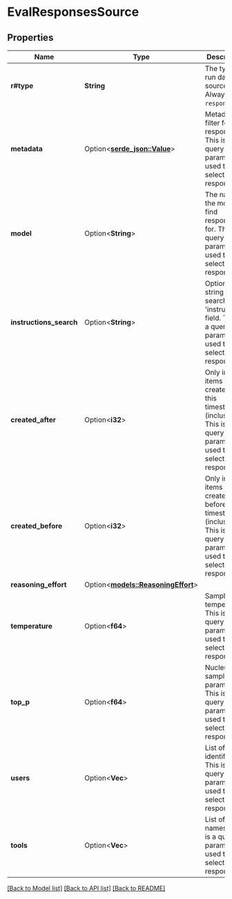# EvalResponsesSource

## Properties

Name | Type | Description | Notes
------------ | ------------- | ------------- | -------------
**r#type** | **String** | The type of run data source. Always `responses`. | 
**metadata** | Option<[**serde_json::Value**](.md)> | Metadata filter for the responses. This is a query parameter used to select responses. | [optional]
**model** | Option<**String**> | The name of the model to find responses for. This is a query parameter used to select responses. | [optional]
**instructions_search** | Option<**String**> | Optional string to search the 'instructions' field. This is a query parameter used to select responses. | [optional]
**created_after** | Option<**i32**> | Only include items created after this timestamp (inclusive). This is a query parameter used to select responses. | [optional]
**created_before** | Option<**i32**> | Only include items created before this timestamp (inclusive). This is a query parameter used to select responses. | [optional]
**reasoning_effort** | Option<[**models::ReasoningEffort**](ReasoningEffort.md)> |  | [optional]
**temperature** | Option<**f64**> | Sampling temperature. This is a query parameter used to select responses. | [optional]
**top_p** | Option<**f64**> | Nucleus sampling parameter. This is a query parameter used to select responses. | [optional]
**users** | Option<**Vec<String>**> | List of user identifiers. This is a query parameter used to select responses. | [optional]
**tools** | Option<**Vec<String>**> | List of tool names. This is a query parameter used to select responses. | [optional]

[[Back to Model list]](../README.md#documentation-for-models) [[Back to API list]](../README.md#documentation-for-api-endpoints) [[Back to README]](../README.md)



